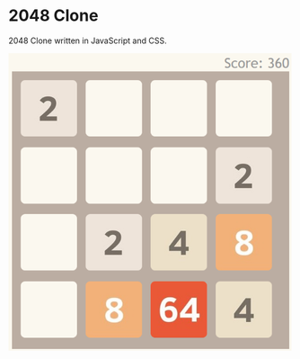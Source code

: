 # 2048 Clone

2048 Clone written in JavaScript and CSS.

![Sample screenshot](https://github.com/JPeterson462/2048/raw/master/screenshot1.png "Sample screenshot")